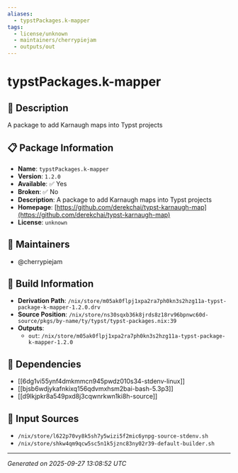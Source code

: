 ```yaml
---
aliases:
  - typstPackages.k-mapper
tags:
  - license/unknown
  - maintainers/cherrypiejam
  - outputs/out
---
```


# typstPackages.k-mapper

## 📝 Description

A package to add Karnaugh maps into Typst projects

## 📋 Package Information

- **Name**: `typstPackages.k-mapper`
- **Version**: `1.2.0`
- **Available**: ✅ Yes
- **Broken**: ✅ No
- **Description**: A package to add Karnaugh maps into Typst projects
- **Homepage**: [https://github.com/derekchai/typst-karnaugh-map](https://github.com/derekchai/typst-karnaugh-map)
- **License**: `unknown`
## 👥 Maintainers

- @cherrypiejam


## 🔧 Build Information

- **Derivation Path**: `/nix/store/m05ak0flpj1xpa2ra7ph0kn3s2hzg11a-typst-package-k-mapper-1.2.0.drv`
- **Source Position**: `/nix/store/ns30sqxb36k8jrds8z18rv96bpnwc60d-source/pkgs/by-name/ty/typst/typst-packages.nix:39`
- **Outputs**:
  - `out`:  `/nix/store/m05ak0flpj1xpa2ra7ph0kn3s2hzg11a-typst-package-k-mapper-1.2.0`

## 🔗 Dependencies

- [[6dg1vi55ynf4dmkmmcn945pwdz010s34-stdenv-linux]]
- [[bjsb6wdjykafnkixq156qdvmxhsm2bai-bash-5.3p3]]
- [[d9lkjpkr8a549pxd8j3cqwnrkwn1ki8h-source]]

## 📁 Input Sources

- `/nix/store/l622p70vy8k5sh7y5wizi5f2mic6ynpg-source-stdenv.sh`
- `/nix/store/shkw4qm9qcw5sc5n1k5jznc83ny02r39-default-builder.sh`

---
*Generated on 2025-09-27 13:08:52 UTC*

